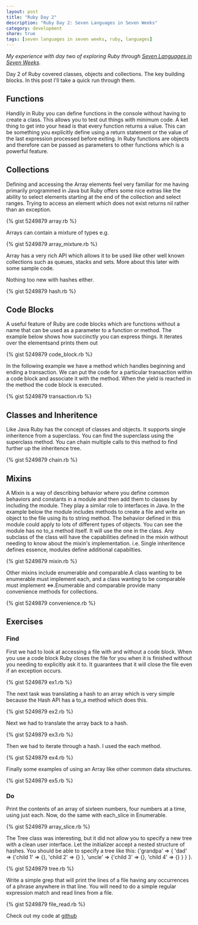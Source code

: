 ```yaml
---
layout: post
title: "Ruby Day 2"
description: "Ruby Day 2: Seven Languages in Seven Weeks"
category: development
share: true
tags: [seven languages in seven weeks, ruby, languages]
---
```


*My experience with day two of exploring Ruby through <a href="http://pragprog.com/book/btlang/seven-languages-in-seven-weeks" target="_blank">Seven Languages in Seven Weeks</a>.*

Day 2 of Ruby covered classes, objects and collections. The key building blocks. In this post I'll take a quick run through them.

## Functions

Handily in Ruby you can define functions in the console without having to create a class. This allows you to test out things with minimum code. A ket thing to get into your head is that every function returns a value. This  can be something you explicitly define using a return statement or the value of the last expression processed before exiting. In Ruby functions are objects and therefore can be passed as parameters to other functions which is a powerful feature.

## Collections

Defining and accessing the Array elements feel very familiar for me having primarily programmed in Java but Ruby offers some nice extras like the ability to select elements starting at the end of the collection and select ranges. Trying to access an element which does not exist returns nil rather than an exception.

{% gist 5249879 array.rb %}

Arrays can contain a mixture of types e.g.

{% gist 5249879 array_mixture.rb %}

Array has a very rich API which allows it to be used like other well known collections such as queues, stacks and sets. More about this later with some sample code.

Nothing too new with hashes either.

{% gist 5249879 hash.rb %}

## Code Blocks

A useful feature of Ruby are code blocks which are functions without a name that can be used as a parameter to a function or method. The example below shows how succinctly you can express things. It iterates over the elementsand prints them out

{% gist 5249879 code_block.rb %}

In the following example we have a method which handles beginning and ending a transaction. We can put the code for a particular transaction within a code block and associate it with the method. When the yield is reached in the method the code block is executed.

{% gist 5249879 transaction.rb %}

## Classes and Inheritence

Like Java Ruby has the concept of classes and objects. It supports single inheritence from a superclass. You can find the superclass using the superclass method. You can chain multiple calls to this method to find further up the inheritence tree.

{% gist 5249879 chain.rb %}

## Mixins
 
A Mixin is a way of describing behavior where you define common behaviors and constants in a module and then add them to classes by including the module. They play a similar role to interfaces in Java.
In the example below the module includes methods to create a file and write an object to the file using its to string method. The behavior defined in this module could apply to lots of different types of objects. You can see the module has no to_s method itself. It will use the one in the class. Any subclass of the class will have the capabilities defined in the mixin without needing to know about the mixin's implementation.
i.e. Single inheritence defines essence, modules define additional capabilties.

{% gist 5249879 mixin.rb %}

Other mixins include enumerable and comparable.A class wanting to be enumerable must implement each, and a class wanting to be comparable must implement <=>.Enumerable and comparable provide many convenience methods for collections.

{% gist 5249879 convenience.rb %}

## Exercises


### Find

First we had to look at accessing a file with and without a code block. When you use a code block Ruby closes the file for you when it is finished without you needing to explicitly ask it to. It guarantees that it will close the file even if an exception occurs.

{% gist 5249879 ex1.rb %}

The next task was translating a hash to an array which is very simple because the Hash API has a to_a method which does this.
 
{% gist 5249879 ex2.rb %}

Next we had to translate the array back to a hash.

{% gist 5249879 ex3.rb %}

Then we had to iterate through a hash. I used the each method. 

{% gist 5249879 ex4.rb %}

Finally some examples of using an Array like other common data structures.

{% gist 5249879 ex5.rb %}

### Do

Print the contents of an array of sixteen numbers, four numbers at a time, using just each. Now, do the same with each_slice in Enumerable.

{% gist 5249879 array_slice.rb %}

The Tree class was interesting, but it did not allow you to specify a new tree with a clean user interface. Let the initializer accept a nested structure of hashes. You should be able to specify a tree like this: {'grandpa' =&gt; { 'dad' =&gt; {'child 1' =&gt; {}, 'child 2' =&gt; {} }, 'uncle' =&gt; {'child 3' =&gt; {}, 'child 4' =&gt; {} } } }.

{% gist 5249879 tree.rb %}

Write a simple grep that will print the lines of a file having any occurrences of a phrase anywhere in that line. You will need to do a simple regular expression match and read lines from a file. 

{% gist 5249879 file_read.rb %}

Check out my code at <a href="https://github.com/heatherjc07/seven_languages_in_seven_days/tree/master/Ruby/Day2" target="_blank">github</a>